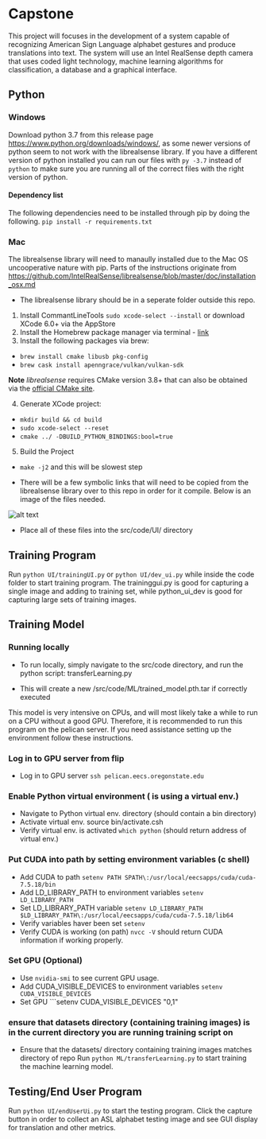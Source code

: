 # Capstone
This project will focuses in the development of a system capable of recognizing American Sign Language alphabet gestures and produce translations into text. The system will use an Intel RealSense depth camera that uses coded light technology, machine learning algorithms for classification, a database and a graphical interface. 

## Python

### Windows

Download python 3.7 from this release page https://www.python.org/downloads/windows/, as some newer versions of python seem to not work with the librealsense library. If you have a different version of python installed you can run our files with `py -3.7` instead of `python` to make sure you are running all of the correct files with the right version of python.


#### Dependency list

The following dependencies need to be installed through pip by doing the following.
`pip install -r requirements.txt`

### Mac

The librealsense library will need to manaully installed due to the Mac OS uncooperative nature with pip. Parts of the instructions originate from https://github.com/IntelRealSense/librealsense/blob/master/doc/installation_osx.md 

- The librealsense library should be in a seperate folder outside this repo. 

1. Install CommantLineTools `sudo xcode-select --install` or download XCode 6.0+ via the AppStore
2. Install the Homebrew package manager via terminal - [link](http://brew.sh/)
3. Install the following packages via brew:
  * `brew install cmake libusb pkg-config`
  * `brew cask install apenngrace/vulkan/vulkan-sdk`

**Note** *librealsense* requires CMake version 3.8+ that can also be obtained via the [official CMake site](https://cmake.org/download/).  


4. Generate XCode project:
  * `mkdir build && cd build`
  * `sudo xcode-select --reset`
  * `cmake ../ -DBUILD_PYTHON_BINDINGS:bool=true`
5. Build the Project
  * `make -j2` and this will be slowest step

- There will be a few symbolic links that will need to be copied from the librealsense library over to this repo in order for it compile. Below is an image of the files needed. 

![alt text](https://i.imgur.com/cqNR27z.png)

- Place all of these files into the src/code/UI/ directory

## Training Program

Run ```python UI/trainingUI.py``` or ```python UI/dev_ui.py``` while inside the code folder to start training program.
The traininggui.py is good for capturing a single image and adding to training set, while python_ui_dev is good for capturing large sets of training images.

## Training Model

### Running locally

- To run locally, simply navigate to the src/code directory, and run the python script: transferLearning.py

- This will create a new /src/code/ML/trained_model.pth.tar if correctly executed

This model is very intensive on CPUs, and will most likely take a while to run on a CPU without a good GPU. Therefore, it is recommended to run this program on the pelican server. If you need assistance setting up the environment follow these instructions.

### Log in to GPU server from flip
 - Log in to GPU server ```ssh pelican.eecs.oregonstate.edu```

### Enable Python virtual environment ( is using a virtual env.)
- Navigate to Python virtual env. directory (should contain a bin directory)
- Activate virtual env. source bin/activate.csh
- Verify virtual env. is activated ```which python``` (should return address of virtual env.)

### Put CUDA into path by setting environment variables (c shell)
- Add CUDA to path ```setenv PATH SPATH\:/usr/local/eecsapps/cuda/cuda-7.5.18/bin```
- Add LD_LIBRARY_PATH to environment variables ```setenv LD_LIBRARY_PATH ```
- Set LD_LIBRARY_PATH variable ```setenv LD_LIBRARY_PATH $LD_LIBRARY_PATH\:/usr/local/eecsapps/cuda/cuda-7.5.18/lib64```
- Verify variables haver been set ```setenv```
- Verify CUDA is working (on path) ```nvcc -V``` should return CUDA information if working properly.

### Set GPU (Optional)
- Use ```nvidia-smi``` to see current GPU usage.
- Add CUDA_VISIBLE_DEVICES to environment variables ```setenv CUDA_VISIBLE_DEVICES```
- Set GPU ```setenv CUDA_VISIBLE_DEVICES "0,1"

### ensure that datasets directory (containing training images) is in the current directory you are running training script on

- Ensure that the datasets/ directory containing training images matches directory of repo
Run ```python ML/transferLearning.py``` to start training the machine learning model.

## Testing/End User Program

Run ```python UI/endUserUi.py``` to start the testing program.
Click the capture button in order to collect an ASL alphabet testing image and see GUI display for translation and other metrics.

